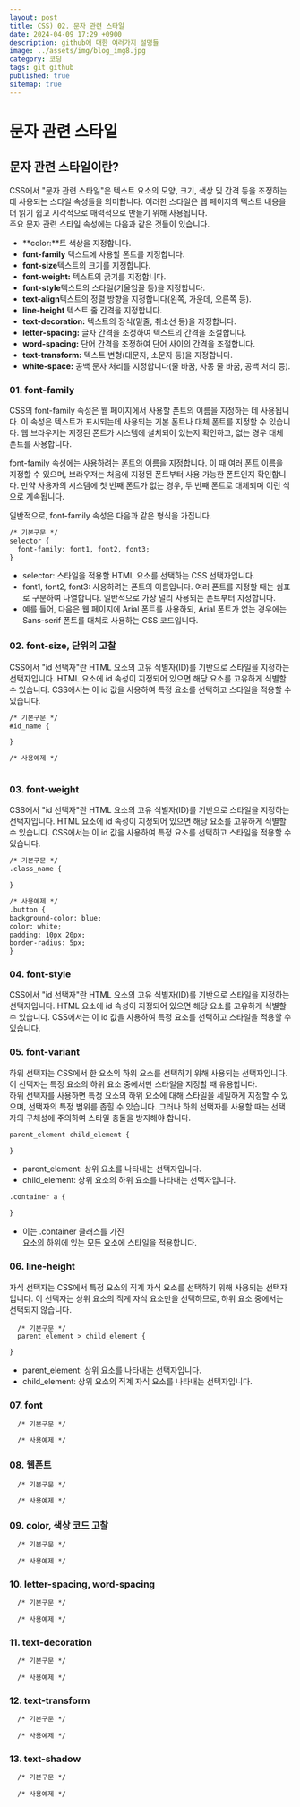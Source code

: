 ```yaml
---
layout: post
title: CSS) 02. 문자 관련 스타일
date: 2024-04-09 17:29 +0900
description: github에 대한 여러가지 설명들
image: ../assets/img/blog_img8.jpg
category: 코딩
tags: git github
published: true
sitemap: true
---
```



# **문자 관련 스타일** 
## **문자 관련 스타일이란?**  
CSS에서 "문자 관련 스타일"은 텍스트 요소의 모양, 크기, 색상 및 간격 등을 조정하는 데 사용되는 스타일 속성들을 의미합니다. 이러한 스타일은 웹 페이지의 텍스트 내용을 더 읽기 쉽고 시각적으로 매력적으로 만들기 위해 사용됩니다.   
주요 문자 관련 스타일 속성에는 다음과 같은 것들이 있습니다.   
- **color:**트 색상을 지정합니다.
- **font-family** 텍스트에 사용할 폰트를 지정합니다.
- **font-size**텍스트의 크기를 지정합니다.
- **font-weight:** 텍스트의 굵기를 지정합니다.
- **font-style**텍스트의 스타일(기울임꼴 등)을 지정합니다.
- **text-align**텍스트의 정렬 방향을 지정합니다(왼쪽, 가운데, 오른쪽 등).
- **line-height** 텍스트 줄 간격을 지정합니다.
- **text-decoration:** 텍스트의 장식(밑줄, 취소선 등)을 지정합니다.
- **letter-spacing:** 글자 간격을 조정하여 텍스트의 간격을 조절합니다.
- **word-spacing:** 단어 간격을 조정하여 단어 사이의 간격을 조절합니다.
- **text-transform:** 텍스트 변형(대문자, 소문자 등)을 지정합니다.
- **white-space:** 공백 문자 처리를 지정합니다(줄 바꿈, 자동 줄 바꿈, 공백 처리 등).


### **01. font-family**  
CSS의 font-family 속성은 웹 페이지에서 사용할 폰트의 이름을 지정하는 데 사용됩니다. 이 속성은 텍스트가 표시되는데 사용되는 기본 폰트나 대체 폰트를 지정할 수 있습니다. 웹 브라우저는 지정된 폰트가 시스템에 설치되어 있는지 확인하고, 없는 경우 대체 폰트를 사용합니다.   
   
font-family 속성에는 사용하려는 폰트의 이름을 지정합니다. 이 때 여러 폰트 이름을 지정할 수 있으며, 브라우저는 처음에 지정된 폰트부터 사용 가능한 폰트인지 확인합니다. 만약 사용자의 시스템에 첫 번째 폰트가 없는 경우, 두 번째 폰트로 대체되며 이런 식으로 계속됩니다.     
   
일반적으로, font-family 속성은 다음과 같은 형식을 가집니다.   
````html
/* 기본구문 */
selector {
  font-family: font1, font2, font3;
}
````
- selector: 스타일을 적용할 HTML 요소를 선택하는 CSS 선택자입니다.
- font1, font2, font3: 사용하려는 폰트의 이름입니다. 여러 폰트를 지정할 때는 쉼표로 구분하여 나열합니다. 일반적으로 가장 널리 사용되는 폰트부터 지정합니다.
- 예를 들어, 다음은 웹 페이지에 Arial 폰트를 사용하되, Arial 폰트가 없는 경우에는 Sans-serif 폰트를 대체로 사용하는 CSS 코드입니다.


### **02. font-size, 단위의 고찰**  
CSS에서 "id 선택자"란 HTML 요소의 고유 식별자(ID)를 기반으로 스타일을 지정하는 선택자입니다. HTML 요소에 id 속성이 지정되어 있으면 해당 요소를 고유하게 식별할 수 있습니다. CSS에서는 이 id 값을 사용하여 특정 요소를 선택하고 스타일을 적용할 수 있습니다. 
````html
/* 기본구문 */
#id_name {

}   

/* 사용예제 */
 
````


### **03. font-weight**  
CSS에서 "id 선택자"란 HTML 요소의 고유 식별자(ID)를 기반으로 스타일을 지정하는 선택자입니다. HTML 요소에 id 속성이 지정되어 있으면 해당 요소를 고유하게 식별할 수 있습니다. CSS에서는 이 id 값을 사용하여 특정 요소를 선택하고 스타일을 적용할 수 있습니다. 
````html
/* 기본구문 */
.class_name {

}  

/* 사용예제 */
.button {
background-color: blue;
color: white;
padding: 10px 20px;
border-radius: 5px;
}   
````


### **04. font-style**  
CSS에서 "id 선택자"란 HTML 요소의 고유 식별자(ID)를 기반으로 스타일을 지정하는 선택자입니다. HTML 요소에 id 속성이 지정되어 있으면 해당 요소를 고유하게 식별할 수 있습니다. CSS에서는 이 id 값을 사용하여 특정 요소를 선택하고 스타일을 적용할 수 있습니다.


### **05. font-variant**  
하위 선택자는 CSS에서 한 요소의 하위 요소를 선택하기 위해 사용되는 선택자입니다. 이 선택자는 특정 요소의 하위 요소 중에서만 스타일을 지정할 때 유용합니다.   
하위 선택자를 사용하면 특정 요소의 하위 요소에 대해 스타일을 세밀하게 지정할 수 있으며, 선택자의 특정 범위를 좁힐 수 있습니다. 그러나 하위 선택자를 사용할 때는 선택자의 구체성에 주의하여 스타일 충돌을 방지해야 합니다.  

````html
parent_element child_element {

}
````
- parent_element: 상위 요소를 나타내는 선택자입니다.   
- child_element: 상위 요소의 하위 요소를 나타내는 선택자입니다.  


````html
.container a {

}
````
- 이는 .container 클래스를 가진 <div> 요소의 하위에 있는 모든 <a> 요소에 스타일을 적용합니다.

### **06. line-height**  
자식 선택자는 CSS에서 특정 요소의 직계 자식 요소를 선택하기 위해 사용되는 선택자입니다. 이 선택자는 상위 요소의 직계 자식 요소만을 선택하므로, 하위 요소 중에서는 선택되지 않습니다.
````html
  /* 기본구문 */
  parent_element > child_element {

}
````
- parent_element: 상위 요소를 나타내는 선택자입니다.
- child_element: 상위 요소의 직계 자식 요소를 나타내는 선택자입니다.


### **07. font**  

````html
  /* 기본구문 */
  
  /* 사용예제 */
````


### **08. 웹폰트**  

````html
  /* 기본구문 */
  
  /* 사용예제 */
````


### **09. color, 색상 코드 고찰**  

````html
  /* 기본구문 */
  
  /* 사용예제 */
````


### **10. letter-spacing, word-spacing**  

````html
  /* 기본구문 */
  
  /* 사용예제 */
````


### **11. text-decoration**  

````html
  /* 기본구문 */
  
  /* 사용예제 */
````


### **12. text-transform**  

````html
  /* 기본구문 */
  
  /* 사용예제 */
````


### **13. text-shadow**  

````html
  /* 기본구문 */
  
  /* 사용예제 */
````



